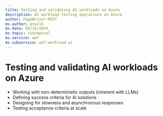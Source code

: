 ```yaml
---
title: Testing and validating AI workloads on Azure
description: AI workload testing operations on Azure.
author: PageWriter-MSFT
ms.author: prwilk
ms.date: 04/15/2024
ms.topic: conceptual
ms.service: waf
ms.subservice: waf-workload-ai
---
```


# Testing and validating AI workloads on Azure


- Working with non-deterministic outputs (inherent with LLMs)
- Defining success criteria for AI solutions
- Designing for slowness and asynchronous responses
- Testing acceptance criteria at scale

